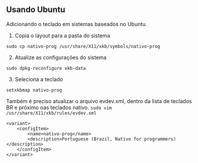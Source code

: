 Usando Ubuntu
-----------

Adicionando o teclado em sistemas baseados no Ubuntu.

1. Copia o layout para a pasta do sistema
```
sudo cp nativo-prog /usr/share/X11/xkb/symbols/nativo-prog
```
2. Atualize as configurações do sistema
```
sudo dpkg-reconfigure xkb-data
```
3. Seleciona a teclado
```
setxkbmap nativo-prog
```

Também é preciso atualizar o arquivo evdev.xml, dentro da lista de teclados BR e próximo oas teclados nativo.
`sudo vim /usr/share/X11/xkb/rules/evdev.xml`

```
<variant>
    <configItem>
        <name>nativo-prog</name>
        <description>Portuguese (Brazil, Nativo for programmers)</description>
    </configItem>
</variant>
```

